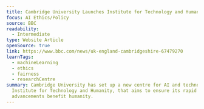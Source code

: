 ```yaml
---
title: Cambridge University Launches Institute for Technology and Humanity
focus: AI Ethics/Policy
source: BBC
readability:
  - Intermediate
type: Website Article
openSource: true
link: https://www.bbc.com/news/uk-england-cambridgeshire-67479270
learnTags:
  - machineLearning
  - ethics
  - fairness
  - researchCentre
summary: Cambridge University has set up a new centre for AI and technology, the
  Institute for Technology and Humanity, that aims to ensure its rapid
  advancements benefit humanity.
---
```

